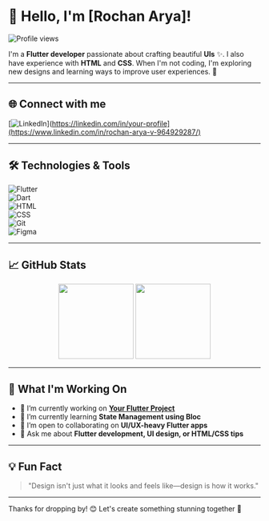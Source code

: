 # 👋 Hello, I'm [Rochan Arya]!

![Profile views](https://komarev.com/ghpvc/?username=YourUsername&color=blueviolet&style=flat-square)  

I'm a **Flutter developer** passionate about crafting beautiful **UIs** ✨. I also have experience with **HTML** and **CSS**. When I'm not coding, I'm exploring new designs and learning ways to improve user experiences. 🚀

---

## 🌐 Connect with me 
[![LinkedIn](https://img.shields.io/badge/LinkedIn-%230077B5.svg?style=for-the-badge&logo=linkedin&logoColor=white)](https://linkedin.com/in/your-profile](https://www.linkedin.com/in/rochan-arya-v-964929287/)  

---

## 🛠️ Technologies & Tools 
![Flutter](https://img.shields.io/badge/Flutter-%2302569B.svg?style=flat&logo=flutter&logoColor=white)  
![Dart](https://img.shields.io/badge/Dart-%230175C2.svg?style=flat&logo=dart&logoColor=white)  
![HTML](https://img.shields.io/badge/HTML-%23E34F26.svg?style=flat&logo=html5&logoColor=white)  
![CSS](https://img.shields.io/badge/CSS-%231572B6.svg?style=flat&logo=css3&logoColor=white)  
![Git](https://img.shields.io/badge/Git-%23F05032.svg?style=flat&logo=git&logoColor=white)  
![Figma](https://img.shields.io/badge/Figma-%23F24E1E.svg?style=flat&logo=figma&logoColor=white)

---

## 📈 GitHub Stats 

<div align="center">
  <img height="150em" src="https://github-readme-stats.vercel.app/api?username=YourUsername&show_icons=true&theme=radical&include_all_commits=true&count_private=true"/>
  <img height="150em" src="https://github-readme-streak-stats.herokuapp.com/?user=YourUsername&theme=radical"/>
</div>

---

## 💼 What I'm Working On  
- 🔭 I’m currently working on **[Your Flutter Project](https://github.com/pocket_plan)**  
- 🌱 I’m currently learning **State Management using Bloc**  
- 🤝 I’m open to collaborating on **UI/UX-heavy Flutter apps**  
- 💬 Ask me about **Flutter development, UI design, or HTML/CSS tips**

---

## 💡 Fun Fact  
> "Design isn't just what it looks and feels like—design is how it works."

---

Thanks for dropping by! 😊 Let's create something stunning together 🚀  
